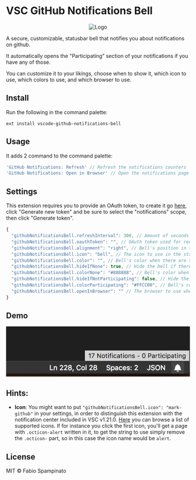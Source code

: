 # VSC GitHub Notifications Bell

<p align="center">
	<img src="https://raw.githubusercontent.com/fabiospampinato/vscode-github-notifications-bell/master/resources/logo-128x128.png" alt="Logo">
</p>

A secure, customizable, statusbar bell that notifies you about notifications on github.

It automatically opens the "Participating" section of your notifications if you have any of those.

You can customize it to your likings, choose when to show it, which icon to use, which colors to use, and which browser to use.

## Install

Run the following in the command palette:

```shell
ext install vscode-github-notifications-bell
```

## Usage

It adds 2 command to the command palette:

```js
'GitHub Notifications: Refresh' // Refresh the notifications counters
'GitHub Notifications: Open in Browser' // Open the notifications page in the browser
```

## Settings

This extension requires you to provide an OAuth token, to create it go [here](https://github.com/settings/tokens), click "Generate new token" and be sure to select the "notifications" scope, then click "Generate token".

```js
{
  "githubNotificationsBell.refreshInterval": 300, // Amount of seconds to wait before each refresh
  "githubNotificationsBell.oauthToken": "", // OAuth token used for requesting the notifications
  "githubNotificationsBell.alignment": "right", // Bell's position in the statusbar (left/right)
  "githubNotificationsBell.icon": "bell", // The icon to use in the statusbar
  "githubNotificationsBell.color": "", // Bell's color when there are some notifications
  "githubNotificationsBell.hideIfNone": true, // Hide the bell if there are no notifications
  "githubNotificationsBell.colorNone": "#888888", // Bell's color when there aren't any notifications
  "githubNotificationsBell.hideIfNotParticipating": false, // Hide the bell if there are no notifications you are participating in
  "githubNotificationsBell.colorParticipating": "#FFCC00", // Bell's color when there are some notifications you are participating in
  "githubNotificationsBell.openInBrowser": "" // The browser to use when opening in the browser
}
```

## Demo

![Demo](resources/demo.png)

## Hints:

- **Icon**: You might want to put `"githubNotificationsBell.icon": "mark-github"` in your settings, in order to distinguish this extension with the notification center included in VSC v1.21.0. [Here](https://octicons.github.com/) you can browse a list of supported icons. If for instance you click the first icon, you'll get a page with `.octicon-alert` written in it, to get the string to use simply remove the `.octicon-` part, so in this case the icon name would be `alert`.


## License

MIT © Fabio Spampinato
